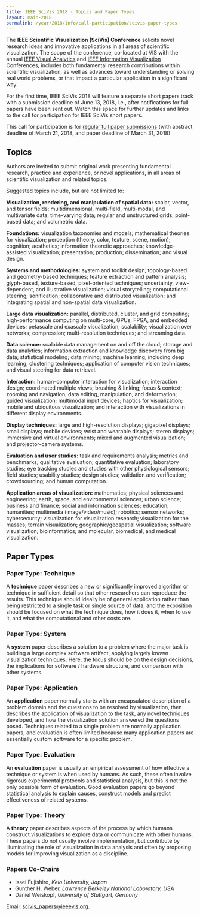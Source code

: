 ```yaml
---
title: IEEE SciVis 2018 - Topics and Paper Types
layout: main-2018
permalink: /year/2018/info/call-participation/scivis-paper-types
---
```


The **IEEE Scientific Visualization (SciVis) Conference** solicits novel research ideas and innovative applications in all areas of scientific visualization. The scope of the conference, co-located at VIS with the annual [IEEE Visual Analytics](vast-paper-types) and [IEEE Information Visualization](infovis-paper-types) Conferences, includes both fundamental research contributions within scientific visualization, as well as advances toward understanding or solving real world problems, or that impact a particular application in a significant way.

For the first time, IEEE SciVis 2018 will feature a separate short papers track with a submission deadline of June 13, 2018, i.e., after notifications for full papers have been sent out. Watch this space for further updates and links to the call for participation for IEEE SciVis short papers. 

This call for participation is for [regular full paper submissions](call-for-participation) (with abstract deadline of March 21, 2018, and paper deadline of March 31, 2018) 

## Topics

Authors are invited to submit original work presenting fundamental research, practice and experience, or novel applications, in all areas of scientific visualization and related topics.

Suggested topics include, but are not limited to:

**Visualization, rendering, and manipulation of spatial data:** scalar, vector, and tensor fields; multidimensional, multi-field, multi-modal, and multivariate data; time-varying data; regular and unstructured grids; point-based data; and volumetric data.

**Foundations:** visualization taxonomies and models; mathematical theories for visualization; perception (theory, color, texture, scene, motion); cognition; aesthetics; information theoretic approaches; knowledge-assisted visualization; presentation; production; dissemination; and visual design.

**Systems and methodologies:** system and toolkit design; topology-based and geometry-based techniques; feature extraction and pattern analysis; glyph-based, texture-based, pixel-oriented techniques; uncertainty, view-dependent, and illustrative visualization; visual storytelling; computational steering; sonification; collaborative and distributed visualization; and integrating spatial and non-spatial data visualization.

**Large data visualization:** parallel, distributed, cluster, and grid computing; high-performance computing on multi-core, GPUs, FPGA, and embedded devices; petascale and exascale visualization; scalability; visualization over networks; compression; multi-resolution techniques; and streaming data.

**Data science:** scalable data management on and off the cloud; storage and data analytics; information extraction and knowledge discovery from big data; statistical modeling; data mining; machine learning, including deep learning; clustering techniques; application of computer vision techniques; and visual steering for data retrieval.

**Interaction:** human-computer interaction for visualization; interaction design; coordinated multiple views; brushing & linking; focus & context; zooming and navigation; data editing, manipulation, and deformation; guided visualization; multimodal input devices; haptics for visualization; mobile and ubiquitous visualization; and interaction with visualizations in different display environments.

**Display techniques:** large and high-resolution displays; gigapixel displays; small displays; mobile devices; wrist and wearable displays; stereo displays; immersive and virtual environments; mixed and augmented visualization; and projector-camera systems.

**Evaluation and user studies:** task and requirements analysis; metrics and benchmarks; qualitative evaluation; quantitative evaluation; laboratory studies; eye tracking studies and studies with other physiological sensors; field studies; usability studies; design studies; validation and verification; crowdsourcing; and human computation.

**Application areas of visualization:** mathematics; physical sciences and engineering; earth, space, and environmental sciences; urban science; business and finance; social and information sciences; education; humanities; multimedia (image/video/music); robotics; sensor networks; cybersecurity; visualization for visualization research; visualization for the masses; terrain visualization; geographic/geospatial visualization; software visualization; bioinformatics; and molecular, biomedical, and medical visualization.

## Paper Types

### Paper Type: Technique

A **technique** paper describes a new or significantly improved algorithm or technique in sufficient detail so that other researchers can reproduce the results. This technique should ideally be of general application rather than being restricted to a single task or single source of data, and the exposition should be focused on what the technique does, how it does it, when to use it, and what the computational and other costs are.

### Paper Type: System

A **system** paper describes a solution to a problem where the major task is building a large complex software artifact, applying largely known visualization techniques. Here, the focus should be on the design decisions, the implications for software / hardware structure, and comparison with other systems.

### Paper Type: Application

An **application** paper normally starts with an encapsulated description of a problem domain and the questions to be resolved by visualization, then describes the application of visualization to the task, any novel techniques developed, and how the visualization solution answered the questions posed. Techniques related to a single problem are normally application papers, and evaluation is often limited because many application papers are essentially custom software for a specific problem.

### Paper Type: Evaluation 

An **evaluation** paper is usually an empirical assessment of how effective a technique or system is when used by humans. As such, these often involve rigorous experimental protocols and statistical analysis, but this is not the only possible form of evaluation. Good evaluation papers go beyond statistical analysis to explain causes, construct models and predict effectiveness of related systems.

### Paper Type: Theory 

A **theory** paper describes aspects of the process by which humans construct visualizations to explore data or communicate with other humans. These papers do not usually involve implementation, but contribute by illuminating the role of visualization in data analysis and often by proposing models for improving visualization as a discipline.


### Papers Co-Chairs

* Issei Fujishiro, *Keio University, Japan*
* Gunther H. Weber, *Lawrence Berkeley National Laboratory, USA*
* Daniel Weiskopf, *University of Stuttgart, Germany*


Email: [scivis_papers@ieeevis.org](mailto:scivis_papers@ieeevis.org).

